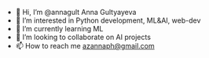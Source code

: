 - 👋 Hi, I’m @annagult Anna Gultyayeva
- 👀 I’m interested in Python development, ML&AI, web-dev
- 🌱 I’m currently learning ML
- 💞️ I’m looking to collaborate on AI projects
- 📫 How to reach me azannaph@gmail.com

<!---
annagult/annagult is a ✨ special ✨ repository because its `README.md` (this file) appears on your GitHub profile.
You can click the Preview link to take a look at your changes.
--->
